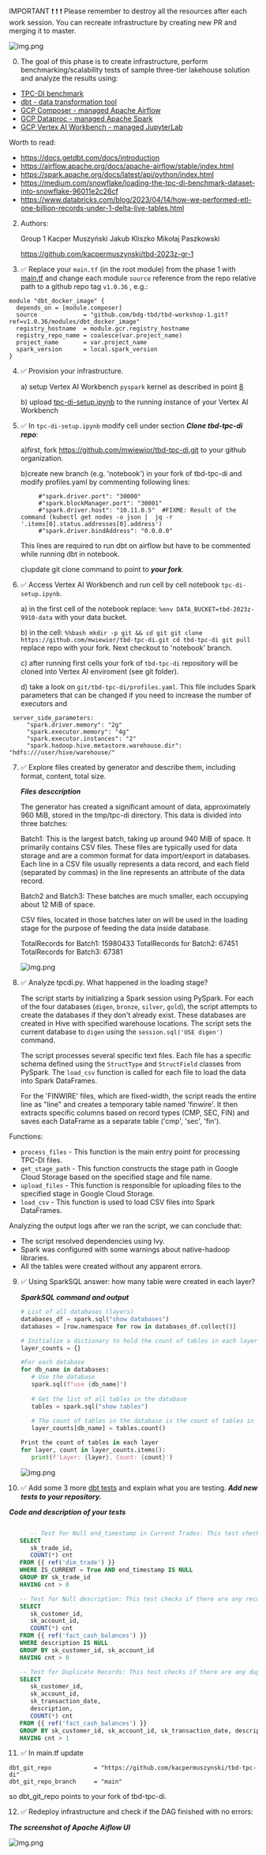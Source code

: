 IMPORTANT ❗ ❗ ❗ Please remember to destroy all the resources after each work session. You can recreate infrastructure by creating new PR and merging it to master.

![img.png](doc/figures/destroy.png)

0. The goal of this phase is to create infrastructure, perform benchmarking/scalability tests of sample three-tier lakehouse solution and analyze the results using:
* [TPC-DI benchmark](https://www.tpc.org/tpcdi/)
* [dbt - data transformation tool](https://www.getdbt.com/)
* [GCP Composer - managed Apache Airflow](https://cloud.google.com/composer?hl=pl)
* [GCP Dataproc - managed Apache Spark](https://spark.apache.org/)
* [GCP Vertex AI Workbench - managed JupyterLab](https://cloud.google.com/vertex-ai-notebooks?hl=pl)

Worth to read:
* https://docs.getdbt.com/docs/introduction
* https://airflow.apache.org/docs/apache-airflow/stable/index.html
* https://spark.apache.org/docs/latest/api/python/index.html
* https://medium.com/snowflake/loading-the-tpc-di-benchmark-dataset-into-snowflake-96011e2c26cf
* https://www.databricks.com/blog/2023/04/14/how-we-performed-etl-one-billion-records-under-1-delta-live-tables.html

2. Authors:

   Group 1 Kacper Muszyński Jakub Kliszko Mikołaj Paszkowski

   https://github.com/kacpermuszynski/tbd-2023z-gr-1

3. :white_check_mark: Replace your `main.tf` (in the root module) from the phase 1 with [main.tf](https://github.com/bdg-tbd/tbd-workshop-1/blob/v1.0.36/main.tf)
and change each module `source` reference from the repo relative path to a github repo tag `v1.0.36` , e.g.:
```hcl
module "dbt_docker_image" {
  depends_on = [module.composer]
  source             = "github.com/bdg-tbd/tbd-workshop-1.git?ref=v1.0.36/modules/dbt_docker_image"
  registry_hostname  = module.gcr.registry_hostname
  registry_repo_name = coalesce(var.project_name)
  project_name       = var.project_name
  spark_version      = local.spark_version
}
```
4. :white_check_mark: Provision your infrastructure.

    a) setup Vertex AI Workbench `pyspark` kernel as described in point [8](https://github.com/bdg-tbd/tbd-workshop-1/tree/v1.0.32#project-setup) 

    b) upload [tpc-di-setup.ipynb](https://github.com/bdg-tbd/tbd-workshop-1/blob/v1.0.36/notebooks/tpc-di-setup.ipynb) to 
the running instance of your Vertex AI Workbench

5. :white_check_mark: In `tpc-di-setup.ipynb` modify cell under section ***Clone tbd-tpc-di repo***:

   a)first, fork https://github.com/mwiewior/tbd-tpc-di.git to your github organization.

   b)create new branch (e.g. 'notebook') in your fork of tbd-tpc-di and modify profiles.yaml by commenting following lines:
   ```  
        #"spark.driver.port": "30000"
        #"spark.blockManager.port": "30001"
        #"spark.driver.host": "10.11.0.5"  #FIXME: Result of the command (kubectl get nodes -o json |  jq -r '.items[0].status.addresses[0].address')
        #"spark.driver.bindAddress": "0.0.0.0"
   ```
   This lines are required to run dbt on airflow but have to be commented while running dbt in notebook.

   c)update git clone command to point to ***your fork***.


6. :white_check_mark: Access Vertex AI Workbench and run cell by cell notebook `tpc-di-setup.ipynb`.

   a) in the first cell of the notebook replace: `%env DATA_BUCKET=tbd-2023z-9910-data` with your data bucket.


   b) in the cell:
         ```%%bash
         mkdir -p git && cd git
         git clone https://github.com/mwiewior/tbd-tpc-di.git
         cd tbd-tpc-di
         git pull
         ```
      replace repo with your fork. Next checkout to 'notebook' branch.
   
   c) after running first cells your fork of `tbd-tpc-di` repository will be cloned into Vertex AI  enviroment (see git folder).

   d) take a look on `git/tbd-tpc-di/profiles.yaml`. This file includes Spark parameters that can be changed if you need to increase the number of executors and
  ```
   server_side_parameters:
       "spark.driver.memory": "2g"
       "spark.executor.memory": "4g"
       "spark.executor.instances": "2"
       "spark.hadoop.hive.metastore.warehouse.dir": "hdfs:///user/hive/warehouse/"
  ```


7. :white_check_mark: Explore files created by generator and describe them, including format, content, total size.

   ***Files desccription***

   The generator has created a significant amount of data, approximately 960 MiB, stored in the tmp/tpc-di directory. This data is divided into three batches:

   Batch1: This is the largest batch, taking up around 940 MiB of space. It primarily contains CSV files. These files are typically used for data storage and are a common format for data import/export in databases. Each line in a CSV file usually represents a data record, and each field (separated by commas) in the line represents an attribute of the data record.

   Batch2 and Batch3: These batches are much smaller, each occupying about 12 MiB of space.

   CSV files, located in those batches later on will be used in the loading stage for the purpose of feeding the data inside database.

   TotalRecords for Batch1: 15980433
   TotalRecords for Batch2: 67451
   TotalRecords for Batch3: 67381

   ![img.png](doc/figures/generated-files.png)

8. :white_check_mark: Analyze tpcdi.py. What happened in the loading stage?

   The script starts by initializing a Spark session using PySpark. For each of the four databases (`digen`, `bronze`, `silver`, `gold`), the script attempts to create the databases if they don't already exist. These databases are created in Hive with specified warehouse locations. The script sets the current database to `digen` using the `session.sql('USE digen')` command.

   The script processes several specific text files. Each file has a specific schema defined using the `StructType` and `StructField` classes from PySpark. The `load_csv` function is called for each file to load the data into Spark DataFrames.

   For the 'FINWIRE' files, which are fixed-width, the script reads the entire line as "line" and creates a temporary table named 'finwire'. It then extracts specific columns based on record types (CMP, SEC, FIN) and saves each DataFrame as a separate table ('cmp', 'sec', 'fin').

Functions:
* `process_files` - This function is the main entry point for processing TPC-DI files.
* `get_stage_path` - This function constructs the stage path in Google Cloud Storage based on the specified stage and file name.
* `upload_files` - This function is responsible for uploading files to the specified stage in Google Cloud Storage.
* `load_csv` - This function is used to load CSV files into Spark DataFrames.

Analyzing the output logs after we ran the script, we can conclude that:
- The script resolved dependencies using Ivy.
- Spark was configured with some warnings about native-hadoop libraries.
- All the tables were created without any apparent errors.

9. :white_check_mark: Using SparkSQL answer: how many table were created in each layer?

   ***SparkSQL command and output***

   ```python
   # List of all databases (layers)
   databases_df = spark.sql("show databases")
   databases = [row.namespace for row in databases_df.collect()]

   # Initialize a dictionary to hold the count of tables in each layer
   layer_counts = {}

   #For each database
   for db_name in databases:
      # Use the database
      spark.sql(f"use {db_name}")
      
      # Get the list of all tables in the database
      tables = spark.sql("show tables")
      
      # The count of tables in the database is the count of tables in the layer
      layer_counts[db_name] = tables.count()

   Print the count of tables in each layer
   for layer, count in layer_counts.items():
      print(f'Layer: {layer}, Count: {count}')
   ```

      ![img.png](doc/figures/sql-tables.png)

10. :white_check_mark: Add some 3 more [dbt tests](https://docs.getdbt.com/docs/build/tests) and explain what you are testing. ***Add new tests to your repository.***

   ***Code and description of your tests***

   ```sql

         -- Test for Null end_timestamp in Current Trades: This test checks if there are any current trades (IS_CURRENT = True) with a null end_timestamp.
      SELECT 
         sk_trade_id, 
         COUNT(*) cnt
      FROM {{ ref('dim_trade') }} 
      WHERE IS_CURRENT = True AND end_timestamp IS NULL
      GROUP BY sk_trade_id
      HAVING cnt > 0

      -- Test for Null description: This test checks if there are any records with a null description.
      SELECT 
         sk_customer_id, 
         sk_account_id,
         COUNT(*) cnt
      FROM {{ ref('fact_cash_balances') }} 
      WHERE description IS NULL
      GROUP BY sk_customer_id, sk_account_id
      HAVING cnt > 0

      -- Test for Duplicate Records: This test checks if there are any duplicate records.
      SELECT 
         sk_customer_id, 
         sk_account_id,
         sk_transaction_date,
         description,
         COUNT(*) cnt
      FROM {{ ref('fact_cash_balances') }} 
      GROUP BY sk_customer_id, sk_account_id, sk_transaction_date, description
      HAVING cnt > 1

   ```

11. :white_check_mark: In main.tf update
   ```
   dbt_git_repo            = "https://github.com/kacpermuszynski/tbd-tpc-di"
   dbt_git_repo_branch     = "main"
   ```
   so dbt_git_repo points to your fork of tbd-tpc-di. 

12. :white_check_mark: Redeploy infrastructure and check if the DAG finished with no errors:

***The screenshot of Apache Aiflow UI***

   ![img.png](doc/figures/dag.png)
